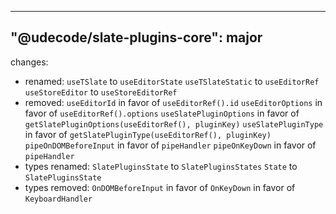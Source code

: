 ---

"@udecode/slate-plugins-core": major
------------------------------------

changes:
- renamed:
`useTSlate` to `useEditorState`
`useTSlateStatic` to `useEditorRef`
`useStoreEditor` to `useStoreEditorRef`
- removed:
`useEditorId` in favor of `useEditorRef().id`
`useEditorOptions` in favor of `useEditorRef().options`
`useSlatePluginOptions` in favor of `getSlatePluginOptions(useEditorRef(), pluginKey)`
`useSlatePluginType` in favor of `getSlatePluginType(useEditorRef(), pluginKey)`
`pipeOnDOMBeforeInput` in favor of `pipeHandler`
`pipeOnKeyDown` in favor of `pipeHandler`
- types renamed:
`SlatePluginsState` to `SlatePluginsStates`
`State` to `SlatePluginsState`
- types removed:
`OnDOMBeforeInput` in favor of
`OnKeyDown` in favor of `KeyboardHandler`
